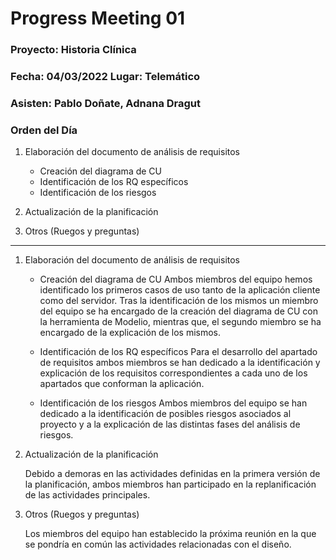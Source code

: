 # Progress Meeting 01
### Proyecto: Historia Clínica
### Fecha: 04/03/2022 Lugar: Telemático
### Asisten: Pablo Doñate, Adnana Dragut

### Orden del Día

  1. Elaboración del documento de análisis de requisitos
     * Creación del diagrama de CU
     * Identificación de los RQ específicos
     * Identificación de los riesgos
    
  2. Actualización de la planificación
  3. Otros (Ruegos y preguntas)
 --- 
  1. Elaboración del documento de análisis de requisitos
     * Creación del diagrama de CU
        Ambos miembros del equipo hemos identificado los primeros casos de uso tanto de la aplicación cliente como del servidor.
        Tras la identificación de los mismos un miembro del equipo se ha encargado de la creación del diagrama de CU con la herramienta de Modelio, 
        mientras que, el segundo miembro se ha encargado de la explicación de los mismos.
      
     * Identificación de los RQ específicos
        Para el desarrollo del apartado de requisitos ambos miembros se han dedicado a la identificación y explicación de los requisitos
        correspondientes a cada uno de los apartados que conforman la aplicación.
        
     * Identificación de los riesgos
        Ambos miembros del equipo se han dedicado a la identificación de posibles riesgos asociados al proyecto y a la explicación 
        de las distintas fases del análisis de riesgos.
        
  2. Actualización de la planificación
    <p>Debido a demoras en las actividades definidas en la primera versión de la planificación, ambos miembros han participado en la replanificación de las 
    actividades principales.
    
  3. Otros (Ruegos y preguntas)
    <p>Los miembros del equipo han establecido la próxima reunión en la que se pondría en común las actividades relacionadas con el diseño.
